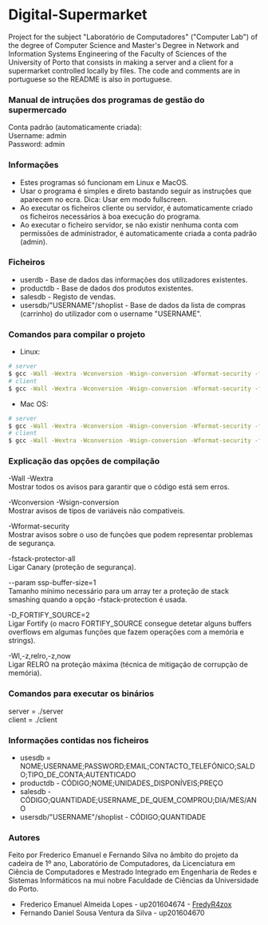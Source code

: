# Digital-Supermarket
Project for the subject "Laboratório de Computadores" ("Computer Lab") of the degree of Computer Science and Master's Degree in Network and Information Systems Engineering of the Faculty of Sciences of the University of Porto that consists in making a server and a client for a supermarket controlled locally by files. The code and comments are in portuguese so the README is also in portuguese.


### Manual de intruções dos programas de gestão do supermercado
Conta padrão (automaticamente criada): <br />
Username: admin <br />
Password: admin <br />


### Informações
* Estes programas só funcionam em Linux e MacOS.
* Usar o programa é simples e direto bastando seguir as instruções que aparecem no ecra.
Dica: Usar em modo fullscreen.
* Ao executar os ficheiros cliente ou servidor, é automaticamente criado os ficheiros 
necessários à boa execução do programa.
* Ao executar o ficheiro servidor, se não existir nenhuma conta com permissões de administrador, 
é automaticamente criada a conta padrão (admin).


### Ficheiros
* userdb - Base de dados das informações dos utilizadores existentes.
* productdb - Base de dados dos produtos existentes.
* salesdb - Registo de vendas.
* usersdb/"USERNAME"/shoplist - Base de dados da lista de compras (carrinho) do utilizador com o username "USERNAME".


### Comandos para compilar o projeto
* Linux:
```bash
# server
$ gcc -Wall -Wextra -Wconversion -Wsign-conversion -Wformat-security -fstack-protector-all --param ssp-buffer-size=1 -D_FORTIFY_SOURCE=2 -Wl,-z,relro,-z,now server.c -o server_linux
# client
$ gcc -Wall -Wextra -Wconversion -Wsign-conversion -Wformat-security -fstack-protector-all --param ssp-buffer-size=1 -D_FORTIFY_SOURCE=2 -Wl,-z,relro,-z,now client.c -o client_linux
```

* Mac OS:
```bash
# server
$ gcc -Wall -Wextra -Wconversion -Wsign-conversion -Wformat-security -fstack-protector-all --param ssp-buffer-size=1 -D_FORTIFY_SOURCE=2 server.c -o server_macos <br />
# client
$ gcc -Wall -Wextra -Wconversion -Wsign-conversion -Wformat-security -fstack-protector-all --param ssp-buffer-size=1 -D_FORTIFY_SOURCE=2 client.c -o client_macos <br />
```

### Explicação das opções de compilação
-Wall -Wextra <br />
Mostrar todos os avisos para garantir que o código está sem erros.

-Wconversion -Wsign-conversion <br />
Mostrar avisos de tipos de variáveis não compativeis.

-Wformat-security <br />
Mostrar avisos sobre o uso de funções que podem representar problemas de segurança.

-fstack-protector-all <br />
Ligar Canary (proteção de segurança).

--param ssp-buffer-size=1 <br />
Tamanho mínimo necessário para um array ter a proteção de stack smashing quando a opção -fstack-protection é usada.

-D_FORTIFY_SOURCE=2 <br />
Ligar Fortify (o macro FORTIFY_SOURCE consegue detetar alguns buffers overflows em algumas funções que fazem operações com a memória e strings).

-Wl,-z,relro,-z,now <br />
Ligar RELRO na proteção máxima (técnica de mitigação de corrupção de memória).


### Comandos para executar os binários
server = ./server <br />
client = ./client <br />


### Informações contidas nos ficheiros
* usesdb = NOME;USERNAME;PASSWORD;EMAIL;CONTACTO_TELEFÓNICO;SALDO;TIPO_DE_CONTA;AUTENTICADO
* productdb - CÓDIGO;NOME;UNIDADES_DISPONÍVEIS;PREÇO
* salesdb - CÓDIGO;QUANTIDADE;USERNAME_DE_QUEM_COMPROU;DIA/MES/ANO
* usersdb/"USERNAME"/shoplist - CÓDIGO;QUANTIDADE


### Autores
Feito por Frederico Emanuel e Fernando Silva no âmbito do projeto da cadeira de 1º ano, Laboratório de Computadores, da Licenciatura em Ciência de Computadores e Mestrado Integrado em Engenharia de Redes e Sistemas Informáticos na mui nobre Faculdade de Ciências da Universidade do Porto.

* Frederico Emanuel Almeida Lopes - up201604674 - [FredyR4zox](https://github.com/FredyR4zox)
* Fernando Daniel Sousa Ventura da Silva - up201604670
